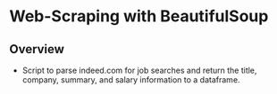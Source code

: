 # Web-Scraping with BeautifulSoup

## Overview
* Script to parse indeed.com for job searches and return the title, company, summary, and salary information to a dataframe.
